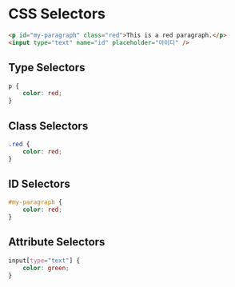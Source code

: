 # CSS Selectors

```html
<p id="my-paragraph" class="red">This is a red paragraph.</p>
<input type="text" name="id" placeholder="아이디" />
```

## Type Selectors

```css
p {
    color: red;
}
```

## Class Selectors

```css
.red {
    color: red;
}
```

## ID Selectors

```css
#my-paragraph {
    color: red;
}
```

## Attribute Selectors

```css
input[type="text"] {
    color: green;
}
```
